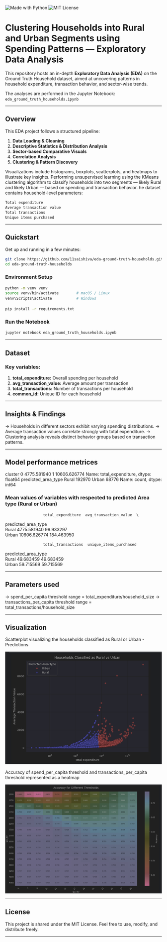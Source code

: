 <!-- Header badge examples -->
![Made with Python](https://img.shields.io/badge/Made%20with-Python-blue)
![MIT License](https://img.shields.io/badge/License-MIT-green)

# Clustering Households into Rural and Urban Segments using Spending Patterns — Exploratory Data Analysis

This repository hosts an in-depth **Exploratory Data Analysis (EDA)** on the Ground Truth Household dataset, aimed at uncovering patterns in household expenditure, transaction behavior, and sector-wise trends.

The analyses are performed in the Jupyter Notebook: `eda_ground_truth_households.ipynb`

---

##  Overview

This EDA project follows a structured pipeline:

1. **Data Loading & Cleaning**  
2. **Descriptive Statistics & Distribution Analysis**  
3. **Sector-based Comparative Visuals**  
4. **Correlation Analysis**  
5. **Clustering & Pattern Discovery**

Visualizations include histograms, boxplots, scatterplots, and heatmaps to illustrate key insights.
Performing unsupervised learning using the KMeans clustering algorithm to classify households into two segments — likely Rural and likely Urban — based on spending and transaction behavior.
he dataset contains household-level parameters:

    Total expenditure
    Average transaction value
    Total transactions
    Unique items purchased


---

##  Quickstart

Get up and running in a few minutes:

```bash
git clone https://github.com/11saishiva/eda-ground-truth-households.git
cd eda-ground-truth-households
```

###  Environment Setup

```bash
python -m venv venv
source venv/bin/activate        # macOS / Linux
venv\Scripts\activate           # Windows

pip install -r requirements.txt
```
###  Run the Notebook

```bash
jupyter notebook eda_ground_truth_households.ipynb
```
---

##  Dataset

###  Key variables:

1. **total_expenditure:** Overall spending per household
2. **avg_transaction_value:** Average amount per transaction
3. **total_transactions:** Number of transactions per household
4. **common_id:** Unique ID for each household

---

##  Insights & Findings

->  Households in different sectors exhibit varying spending distributions.
->  Average transaction values correlate strongly with total expenditure.
->  Clustering analysis reveals distinct behavior groups based on transaction patterns.

---

##  Model performance metrices

cluster
0     4775.581940
1    10606.626774
Name: total_expenditure, dtype: float64
predicted_area_type
Rural    192970
Urban     68776
Name: count, dtype: int64

###  Mean values of variables with respected to predicted Area type (Rural or Urban)

                     total_expenditure  avg_transaction_value  \
predicted_area_type                                             
Rural                      4775.581940              99.933297   
Urban                     10606.626774             184.463950   

                     total_transactions  unique_items_purchased  
predicted_area_type                                              
Rural                         49.683459               49.683459  
Urban                         59.715569               59.715569

---

##  Parameters used

->  spend_per_capita threshold range = total_expenditure/household_size
->  transactions_per_capita threshold range = total_transactions/household_size

---

##  Visualization

Scatterplot visualizing the households classified as Rural or Urban - Predictions

![Scatterplot](assets/2025-08-24_21-54.png)

Accuracy of spend_per_capita threshold and transactions_per_capita threshold represented as a heatmap

![Heatmap](assets/2025-08-24_21-44.png)

---

##  License

This project is shared under the MIT License. Feel free to use, modify, and distribute freely.

---
